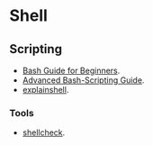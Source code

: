 # Shell

## Scripting

- [Bash Guide for Beginners](https://www.tldp.org/LDP/Bash-Beginners-Guide/html/index.html).
- [Advanced Bash-Scripting Guide](https://www.tldp.org/LDP/abs/html/index.html).
- [explainshell](https://explainshell.com/).

### Tools

- [shellcheck](https://github.com/koalaman/shellcheck).
